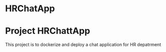 # HRChatApp
# Project HRChattApp
This project is to dockerize and deploy a chat application for HR depatrment